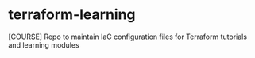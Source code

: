 # terraform-learning
[COURSE] Repo to maintain IaC configuration files for Terraform tutorials and learning modules
